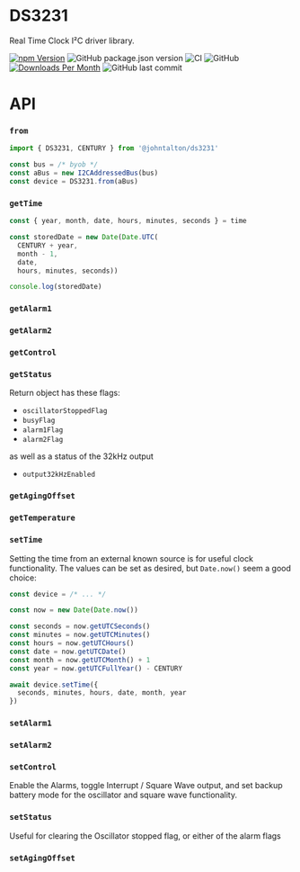 # DS3231

Real Time Clock I²C driver library.

[![npm Version](http://img.shields.io/npm/v/@johntalton/ds3231.svg)](https://www.npmjs.com/package/@johntalton/ds3231)
![GitHub package.json version](https://img.shields.io/github/package-json/v/johntalton/ds3231)
![CI](https://github.com/johntalton/ds3231/workflows/CI/badge.svg)
![GitHub](https://img.shields.io/github/license/johntalton/ds3231)
[![Downloads Per Month](http://img.shields.io/npm/dm/@johntalton/ds3231.svg)](https://www.npmjs.com/package/@johntalton/ds3231)
![GitHub last commit](https://img.shields.io/github/last-commit/johntalton/ds3231)

# API

### `from`

```javascript
import { DS3231, CENTURY } from '@johntalton/ds3231'

const bus = /* byob */
const aBus = new I2CAddressedBus(bus)
const device = DS3231.from(aBus)

```

### `getTime`

```javascript
const { year, month, date, hours, minutes, seconds } = time

const storedDate = new Date(Date.UTC(
  CENTURY + year,
  month - 1,
  date,
  hours, minutes, seconds))

console.log(storedDate)

```

### `getAlarm1`

### `getAlarm2`

### `getControl`

### `getStatus`

Return object has these flags:
- `oscillatorStoppedFlag`
- `busyFlag`
- `alarm1Flag`
- `alarm2Flag`

as well as a status of the 32kHz output
- `output32kHzEnabled`


### `getAgingOffset`

### `getTemperature`

### `setTime`

Setting the time from an external known source is for useful clock functionality.  The values can be set as desired, but `Date.now()` seem a good choice:

```javascript
const device = /* ... */

const now = new Date(Date.now())

const seconds = now.getUTCSeconds()
const minutes = now.getUTCMinutes()
const hours = now.getUTCHours()
const date = now.getUTCDate()
const month = now.getUTCMonth() + 1
const year = now.getUTCFullYear() - CENTURY

await device.setTime({
  seconds, minutes, hours, date, month, year
})

```

### `setAlarm1`

### `setAlarm2`

### `setControl`

Enable the Alarms, toggle Interrupt / Square Wave output, and set backup battery mode for the oscillator and square wave functionality.

### `setStatus`

Useful for clearing the Oscillator stopped flag, or either of the alarm flags

### `setAgingOffset`




